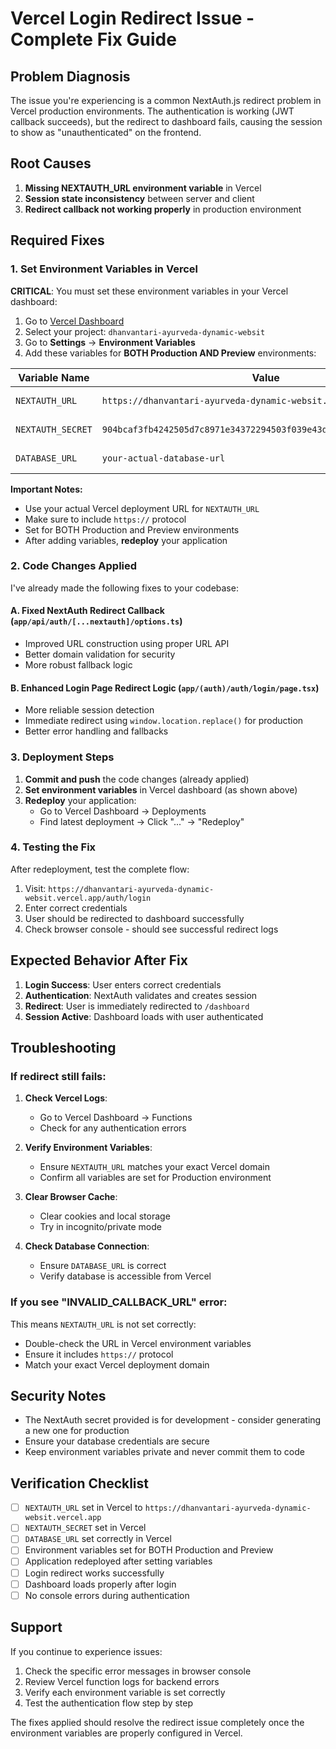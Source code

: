 # Vercel Login Redirect Issue - Complete Fix Guide

## Problem Diagnosis

The issue you're experiencing is a common NextAuth.js redirect problem in Vercel production environments. The authentication is working (JWT callback succeeds), but the redirect to dashboard fails, causing the session to show as "unauthenticated" on the frontend.

## Root Causes

1. **Missing NEXTAUTH_URL environment variable** in Vercel
2. **Session state inconsistency** between server and client
3. **Redirect callback not working properly** in production environment

## Required Fixes

### 1. Set Environment Variables in Vercel

**CRITICAL**: You must set these environment variables in your Vercel dashboard:

1. Go to [Vercel Dashboard](https://vercel.com/dashboard)
2. Select your project: `dhanvantari-ayurveda-dynamic-websit`
3. Go to **Settings** → **Environment Variables**
4. Add these variables for **BOTH Production AND Preview** environments:

| Variable Name | Value | Environment |
|---------------|-------|-------------|
| `NEXTAUTH_URL` | `https://dhanvantari-ayurveda-dynamic-websit.vercel.app` | Production & Preview |
| `NEXTAUTH_SECRET` | `904bcaf3fb4242505d7c8971e34372294503f039e43dab34040b223d9dcdef0d` | Production & Preview |
| `DATABASE_URL` | `your-actual-database-url` | Production & Preview |

**Important Notes:**
- Use your actual Vercel deployment URL for `NEXTAUTH_URL`
- Make sure to include `https://` protocol
- Set for BOTH Production and Preview environments
- After adding variables, **redeploy** your application

### 2. Code Changes Applied

I've already made the following fixes to your codebase:

#### A. Fixed NextAuth Redirect Callback (`app/api/auth/[...nextauth]/options.ts`)
- Improved URL construction using proper URL API
- Better domain validation for security
- More robust fallback logic

#### B. Enhanced Login Page Redirect Logic (`app/(auth)/auth/login/page.tsx`)
- More reliable session detection
- Immediate redirect using `window.location.replace()` for production
- Better error handling and fallbacks

### 3. Deployment Steps

1. **Commit and push** the code changes (already applied)
2. **Set environment variables** in Vercel dashboard (as shown above)
3. **Redeploy** your application:
   - Go to Vercel Dashboard → Deployments
   - Find latest deployment → Click "..." → "Redeploy"

### 4. Testing the Fix

After redeployment, test the complete flow:

1. Visit: `https://dhanvantari-ayurveda-dynamic-websit.vercel.app/auth/login`
2. Enter correct credentials
3. User should be redirected to dashboard successfully
4. Check browser console - should see successful redirect logs

## Expected Behavior After Fix

1. **Login Success**: User enters correct credentials
2. **Authentication**: NextAuth validates and creates session
3. **Redirect**: User is immediately redirected to `/dashboard`
4. **Session Active**: Dashboard loads with user authenticated

## Troubleshooting

### If redirect still fails:

1. **Check Vercel Logs**:
   - Go to Vercel Dashboard → Functions
   - Check for any authentication errors

2. **Verify Environment Variables**:
   - Ensure `NEXTAUTH_URL` matches your exact Vercel domain
   - Confirm all variables are set for Production environment

3. **Clear Browser Cache**:
   - Clear cookies and local storage
   - Try in incognito/private mode

4. **Check Database Connection**:
   - Ensure `DATABASE_URL` is correct
   - Verify database is accessible from Vercel

### If you see "INVALID_CALLBACK_URL" error:

This means `NEXTAUTH_URL` is not set correctly:
- Double-check the URL in Vercel environment variables
- Ensure it includes `https://` protocol
- Match your exact Vercel deployment domain

## Security Notes

- The NextAuth secret provided is for development - consider generating a new one for production
- Ensure your database credentials are secure
- Keep environment variables private and never commit them to code

## Verification Checklist

- [ ] `NEXTAUTH_URL` set in Vercel to `https://dhanvantari-ayurveda-dynamic-websit.vercel.app`
- [ ] `NEXTAUTH_SECRET` set in Vercel
- [ ] `DATABASE_URL` set correctly in Vercel
- [ ] Environment variables set for BOTH Production and Preview
- [ ] Application redeployed after setting variables
- [ ] Login redirect works successfully
- [ ] Dashboard loads properly after login
- [ ] No console errors during authentication

## Support

If you continue to experience issues:

1. Check the specific error messages in browser console
2. Review Vercel function logs for backend errors
3. Verify each environment variable is set correctly
4. Test the authentication flow step by step

The fixes applied should resolve the redirect issue completely once the environment variables are properly configured in Vercel.
